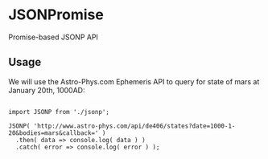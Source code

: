 # JSONPromise
Promise-based JSONP API

<h2>Usage</h2>

We will use the Astro-Phys.com Ephemeris API to query for state of mars at January 20th, 1000AD:

```

import JSONP from './jsonp';

JSONP( 'http://www.astro-phys.com/api/de406/states?date=1000-1-20&bodies=mars&callback=' )
  .then( data => console.log( data ) )
  .catch( error => console.log( error ) );

  
```



